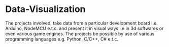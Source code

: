 # Data-Visualization
The projects involved, take data from a particular development board i.e. Arduino, NodeMCU e.t.c. and present it in visual ways i.e in 3d softwares or even various game engines. The projects be possible by use of various programming languages e.g. Python, C/C++, C# e.t.c.

